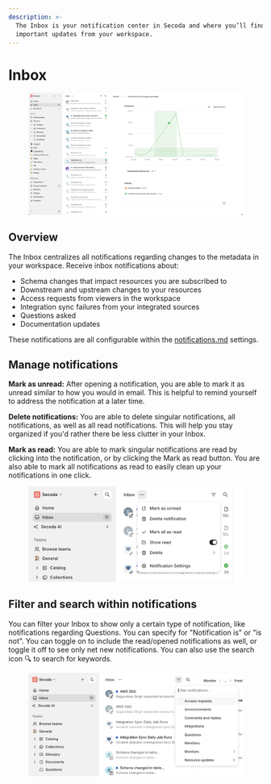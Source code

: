 ```yaml
---
description: >-
  The Inbox is your notification center in Secoda and where you’ll find
  important updates from your workspace.
---
```


# Inbox

<figure><img src="../.gitbook/assets/image (148).png" alt=""><figcaption></figcaption></figure>

## Overview

The Inbox centralizes all notifications regarding changes to the metadata in your workspace. Receive inbox notifications about:

* Schema changes that impact resources you are subscribed to
* Downstream and upstream changes to your resources
* Access requests from viewers in the workspace
* Integration sync failures from your integrated sources
* Questions asked
* Documentation updates

These notifications are all configurable within the [notifications.md](notifications.md "mention") settings.

## Manage notifications

**Mark as unread:** After opening a notification, you are able to mark it as unread similar to how you would in email. This is helpful to remind yourself to address the notification at a later time.

**Delete notifications:** You are able to delete singular notifications, all notifications, as well as all read notifications. This will help you stay organized if you'd rather there be less clutter in your Inbox.

**Mark as read:** You are able to mark singular notifications are read by clicking into the notification, or by clicking the Mark as read button. You are also able to mark all notifications as read to easily clean up your notifications in one click.

<figure><img src="../.gitbook/assets/image (149).png" alt=""><figcaption></figcaption></figure>

## Filter and search within notifications

You can filter your Inbox to show only a certain type of notification, like notifications regarding Questions. You can specify for "Notification is" or "is not". You can toggle on to include the read/opened notifications as well, or toggle it off to see only net new notifications. You can also use the search icon :mag: to search for keywords.

<figure><img src="../.gitbook/assets/image (150).png" alt=""><figcaption></figcaption></figure>
